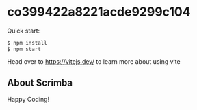 # co399422a8221acde9299c104

Quick start:

```
$ npm install
$ npm start
````

Head over to https://vitejs.dev/ to learn more about using vite
## About Scrimba



Happy Coding!
